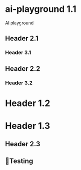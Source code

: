 # ai-playground 1.1
AI playground

## Header 2.1
### Header 3.1

## Header 2.2
### Header 3.2


# Header 1.2
# Header 1.3
## Header 2.3
## 🧪Testing
